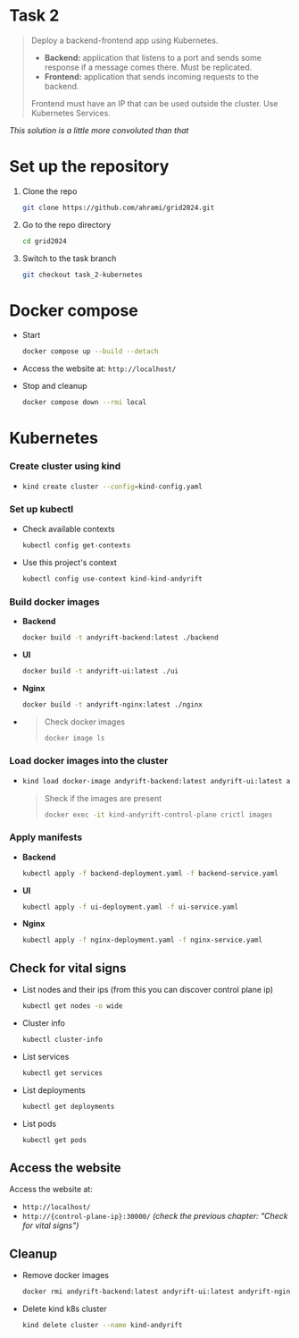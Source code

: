 # Task 2

> Deploy a backend-frontend app using Kubernetes. 
> 
> - __Backend:__ application that listens to a port and sends some response if a message comes there. Must be replicated.
> - __Frontend:__ application that sends incoming requests to the backend.
> 
> Frontend must have an IP that can be used outside the cluster. Use Kubernetes Services. 

_This solution is a little more convoluted than that_

# Set up the repository

1. Clone the repo
   ```sh
   git clone https://github.com/ahrami/grid2024.git
   ```
2. Go to the repo directory
   ```sh
   cd grid2024
   ```
3. Switch to the task branch
   ```sh
   git checkout task_2-kubernetes
   ```

# Docker compose

- Start
   ```sh
   docker compose up --build --detach
   ```
   
- Access the website at: `http://localhost/`

- Stop and cleanup
   ```sh
   docker compose down --rmi local
   ```

# Kubernetes

### Create cluster using kind

-
   ```sh
   kind create cluster --config=kind-config.yaml
   ```

### Set up kubectl

- Check available contexts
   ```sh
   kubectl config get-contexts
   ```

- Use this project's context
   ```sh
   kubectl config use-context kind-kind-andyrift
   ```

### Build docker images

- __Backend__
   ```sh
   docker build -t andyrift-backend:latest ./backend
   ```

- __UI__
   ```sh
   docker build -t andyrift-ui:latest ./ui
   ```

- __Nginx__
   ```sh
   docker build -t andyrift-nginx:latest ./nginx
   ```

-  
   > Check docker images<br>
   >   ```sh
   >   docker image ls
   >   ```

### Load docker images into the cluster

-
   ```sh
   kind load docker-image andyrift-backend:latest andyrift-ui:latest andyrift-nginx:latest --name kind-andyrift
   ```

   > Sheck if the images are present<br>
   > ```sh
   > docker exec -it kind-andyrift-control-plane crictl images
   > ```

### Apply manifests

- __Backend__
   ```sh
   kubectl apply -f backend-deployment.yaml -f backend-service.yaml
   ```

- __UI__
   ```sh
   kubectl apply -f ui-deployment.yaml -f ui-service.yaml
   ```

- __Nginx__
   ```sh
   kubectl apply -f nginx-deployment.yaml -f nginx-service.yaml
   ``` 

## Check for vital signs

- List nodes and their ips (from this you can discover control plane ip)
   ```sh
   kubectl get nodes -o wide
   ```

- Cluster info
   ```sh
   kubectl cluster-info
   ```

- List services
   ```sh
   kubectl get services
   ```

- List deployments
   ```sh
   kubectl get deployments
   ```

- List pods
   ```sh
   kubectl get pods
   ```

## Access the website

Access the website at:

 - `http://localhost/`
 - `http://{control-plane-ip}:30000/` _(check the previous chapter: "Check for vital signs")_

## Cleanup

- Remove docker images
   ```sh
   docker rmi andyrift-backend:latest andyrift-ui:latest andyrift-nginx:latest
   ```

- Delete kind k8s cluster
   ```sh
   kind delete cluster --name kind-andyrift
   ```